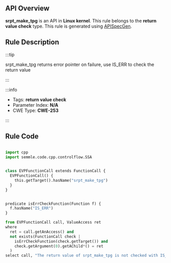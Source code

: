 ---
---


## API Overview
**srpt_make_tpg** is an API in **Linux kernel**. This rule belongs to the **return value check** type. This rule is generated using [APISpecGen](../../tools/APISpecGen).
## Rule Description

:::tip

srpt_make_tpg returns error pointer on failure, use IS_ERR to check the return value

:::

:::info

- Tags: **return value check**
- Parameter Index: **N/A**
- CWE Type: **CWE-253**

:::

## Rule Code
```python

import cpp
import semmle.code.cpp.controlflow.SSA


class EVPFunctionCall extends FunctionCall {
  EVPFunctionCall() {
    this.getTarget().hasName("srpt_make_tpg")
  }
}


predicate isErrCheckFunction(Function f) {
  f.hasName("IS_ERR") 
}

from EVPFunctionCall call, ValueAccess ret
where
  ret = call.getAnAccess() and
  not exists(FunctionCall check |
    isErrCheckFunction(check.getTarget()) and
    check.getArgument(0).getAChild*() = ret
  )
select call, "The return value of srpt_make_tpg is not checked with IS_ERR."
    
```